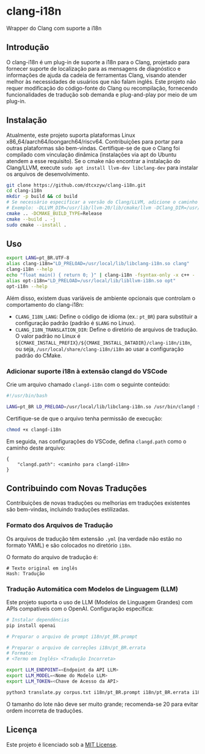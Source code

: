 # clang-i18n
Wrapper do Clang com suporte a i18n

## Introdução

O clang-i18n é um plug-in de suporte a i18n para o Clang, projetado para fornecer suporte de localização para as mensagens de diagnóstico e informações de ajuda da cadeia de ferramentas Clang, visando atender melhor às necessidades de usuários que não falam inglês.
Este projeto não requer modificação do código-fonte do Clang ou recompilação, fornecendo funcionalidades de tradução sob demanda e plug-and-play por meio de um plug-in.

## Instalação

Atualmente, este projeto suporta plataformas Linux x86_64/aarch64/loongarch64/riscv64. Contribuições para portar para outras plataformas são bem-vindas.
Certifique-se de que o Clang foi compilado com vinculação dinâmica (instalações via apt do Ubuntu atendem a esse requisito).
Se o cmake não encontrar a instalação do Clang/LLVM, execute `sudo apt install llvm-dev libclang-dev` para instalar os arquivos de desenvolvimento.

```bash
git clone https://github.com/dtcxzyw/clang-i18n.git
cd clang-i18n
mkdir -p build && cd build
# Se necessário especificar a versão do Clang/LLVM, adicione o caminho de busca ao CMake.
# Exemplo: -DLLVM_DIR=/usr/lib/llvm-20/lib/cmake/llvm -DClang_DIR=/usr/lib/cmake/clang-20
cmake .. -DCMAKE_BUILD_TYPE=Release
cmake --build . -j
sudo cmake --install .
```

## Uso

```bash
export LANG=pt_BR.UTF-8
alias clang-i18n="LD_PRELOAD=/usr/local/lib/libclang-i18n.so clang"
clang-i18n --help
echo "float main() { return 0; }" | clang-i18n -fsyntax-only -x c++ -
alias opt-i18n="LD_PRELOAD=/usr/local/lib/libllvm-i18n.so opt"
opt-i18n --help
```

Além disso, existem duas variáveis de ambiente opcionais que controlam o comportamento do clang-i18n:
- `CLANG_I18N_LANG`: Define o código de idioma (ex.: `pt_BR`) para substituir a configuração padrão (padrão é `$LANG` no Linux).
- `CLANG_I18N_TRANSLATION_DIR`: Define o diretório de arquivos de tradução. O valor padrão no Linux é `${CMAKE_INSTALL_PREFIX}/${CMAKE_INSTALL_DATADIR}/clang-i18n/i18n`, ou seja, `/usr/local/share/clang-i18n/i18n` ao usar a configuração padrão do CMake.

### Adicionar suporte i18n à extensão clangd do VSCode

Crie um arquivo chamado `clangd-i18n` com o seguinte conteúdo:
```bash
#!/usr/bin/bash

LANG=pt_BR LD_PRELOAD=/usr/local/lib/libclang-i18n.so /usr/bin/clangd $@
```
Certifique-se de que o arquivo tenha permissão de execução:
```bash
chmod +x clangd-i18n
```
Em seguida, nas configurações do VSCode, defina `clangd.path` como o caminho deste arquivo:
```
{
    "clangd.path": <caminho para clangd-i18n>
}
```

## Contribuindo com Novas Traduções

Contribuições de novas traduções ou melhorias em traduções existentes são bem-vindas, incluindo traduções estilizadas.

### Formato dos Arquivos de Tradução

Os arquivos de tradução têm extensão `.yml` (na verdade não estão no formato YAML) e são colocados no diretório `i18n`.

O formato do arquivo de tradução é:
```
# Texto original em inglês
Hash: Tradução
```

### Tradução Automática com Modelos de Linguagem (LLM)

Este projeto suporta o uso de LLM (Modelos de Linguagem Grandes) com APIs compatíveis com o OpenAI. Configuração específica:

```bash
# Instalar dependências
pip install openai

# Preparar o arquivo de prompt i18n/pt_BR.prompt

# Preparar o arquivo de correções i18n/pt_BR.errata
# Formato:
# <Termo em Inglês> <Tradução Incorreta>

export LLM_ENDPOINT=<Endpoint da API LLM>
export LLM_MODEL=<Nome do Modelo LLM>
export LLM_TOKEN=<Chave de Acesso da API>

python3 translate.py corpus.txt i18n/pt_BR.prompt i18n/pt_BR.errata i18n/pt_BR.yml <Tamanho do Lote>
```

O tamanho do lote não deve ser muito grande; recomenda-se 20 para evitar ordem incorreta de traduções.

## Licença

Este projeto é licenciado sob a [MIT License](LICENSE).
